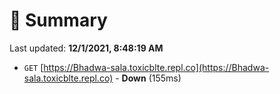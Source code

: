 # 📖 Summary
Last updated: **12/1/2021, 8:48:19 AM**

- `GET` [https://Bhadwa-sala.toxicblte.repl.co](https://Bhadwa-sala.toxicblte.repl.co) - **Down** (155ms)
